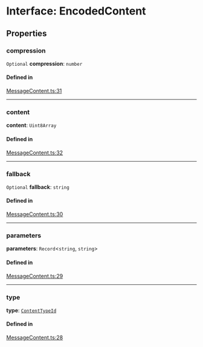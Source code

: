 <!---->
# Interface: EncodedContent

## Properties

### compression

 `Optional` **compression**: `number`

#### Defined in

[MessageContent.ts:31](https://github.com/xmtp/xmtp-js/blob/36ff630/src/MessageContent.ts#L31)

___

### content

 **content**: `Uint8Array`

#### Defined in

[MessageContent.ts:32](https://github.com/xmtp/xmtp-js/blob/36ff630/src/MessageContent.ts#L32)

___

### fallback

 `Optional` **fallback**: `string`

#### Defined in

[MessageContent.ts:30](https://github.com/xmtp/xmtp-js/blob/36ff630/src/MessageContent.ts#L30)

___

### parameters

 **parameters**: `Record`<`string`, `string`\>

#### Defined in

[MessageContent.ts:29](https://github.com/xmtp/xmtp-js/blob/36ff630/src/MessageContent.ts#L29)

___

### type

 **type**: [`ContentTypeId`](../classes/ContentTypeId.md)

#### Defined in

[MessageContent.ts:28](https://github.com/xmtp/xmtp-js/blob/36ff630/src/MessageContent.ts#L28)
